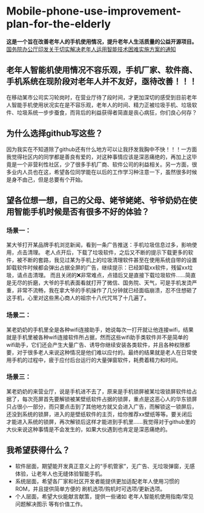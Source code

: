 # Mobile-phone-use-improvement-plan-for-the-elderly
**这是一个旨在改善老年人的手机使用情况，提升老年人生活质量的公益开源项目。**
[国务院办公厅印发关于切实解决老年人运用智能技术困难实施方案的通知](http://www.gov.cn/zhengce/content/2020-11/24/content_5563804.htm#)
## 老年人智能机使用情况不容乐观，手机厂家、软件商、手机系统在现阶段对老年人并不友好，亟待改善！！！
在移动某市公司实习轮岗时，在营业厅待了段时间，才更加深切的感受到目前老年人智能手机使用状况实在是不容乐观，老年人的时间、精力正被垃圾手机、垃圾软件、垃圾系统一步步蚕食，而背后的利益获得者简直是丧心病狂，你们良心何存？

## 为什么选择github写这些？
因为我实在不知道除了github还有什么地方可以让我抒发我胸中不快！！！一方面我觉得社区内的同学都是善良有爱的，对这种事情应该是深恶痛绝的，再加上这毕竟是一个非营利性社区，少了很多手机厂商、软件公司的利益相关。另一方面，很多业内人员也在这，希望各位同学能在以后的工作学习种注意一下，虽然很多时候是身不由己，但是总要有个开始。

## 望各位想一想，自己的父母、姥爷姥姥、爷爷奶奶在使用智能手机时候是否有很多不好的体验？
### 场景一：
某大爷打开某品牌手机浏览新闻，看到一条广告推送：手机垃圾信息过多，影响使用，点击清理。 老人点开后，下载了垃圾软件，之后又不断的提示下载更多的软件，被不断的套路，我见过某为手机上的垃圾清理软件甚至在使用系统自带的设置卸载软件时候都会弹出占据全屏的广告，继续提示：已经卸载xx软件，残留xx垃圾，请点击清理。 而且关闭的❌非常难点，点错后又是直接下载垃圾软件......简直是无尽的折磨，大爷的手机表面看就打开了微信、国务院、天气，可是手机发烫严重，非常不流畅，我在拿大爷的手机操作了几分钟就已经面临崩溃，忍不住想砸了这手机，心里对这些黑心商人的祖宗十八代咒骂了十几遍了。
### 场景二：
某老奶奶的手机里全是各种wifi连接助手，她说每次一打开就让他连接wifi，结果就是手机里被各种wifi连接软件所占据，然而这些wifi助手类软件并不是简单的wifi助手，它们还会产生大量广告、诱导你继续安装各类软件，并且各种权限都要，对于很多老人来说这种情况是他们难以应付的。最终的结果就是老人在日常使用手机的过程中，疲于应付后台运行的大量弹窗软件，耗费着精力和时间。
### 场景三：
某老奶奶的来营业厅，说是手机进不去了，原来是手机锁屏被某垃圾锁屏软件给占据了，每次亮屏首先要解锁被某壁纸软件占据的锁屏，重点是这恶心人的华东锁屏只占很小一部分，而只要点击到了其他地方就又会进入广告，而解锁这一锁屏后，还没到系统的锁屏，进入的是壁纸软件的主页，给你推荐xx壁纸等等。要关闭后才能进入系统的锁屏，再次解锁后这样才能进到手机里......我觉得对于github里的大伙来说这种事情是不会发生的，如果大伙遇到也肯定是深恶痛绝的。
## 我希望获得什么？
- 软件层面，期望能开发真正意义上的“手机管家”，无广告、无垃圾弹窗，无感体验，让老年人也无缝体验智能手机。
- 系统层面，希望各厂家和社区开发者能提供更加适配老年人使用习惯的ROM，并且提供简单方便的 刷机选项/购机时可选项/更新选项。
- 个人层面，希望大伙能献言献策，提供一些诸如 老年人智能机使用指南/常见问题解决图示 等有价值工作。
